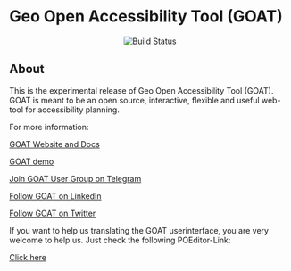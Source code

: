 # Geo Open Accessibility Tool (GOAT)

<div align="center">

[![Build Status](https://travis-ci.org/goat-community/goat.png?branch=master)](https://travis-ci.org/goat-community/goat)

</div>

## About

This is the experimental release of Geo Open Accessibility Tool (GOAT). GOAT is meant to be an open source, interactive,
flexible and useful web-tool for accessibility planning.

For more information:

[GOAT Website and Docs](https://open-accessibility.org)

[GOAT demo](https://goat.open-accessibility.org/)

[Join GOAT User Group on Telegram](https://t.me/joinchat/EpAk7BYbIF72q7D3OTUCZQ)

[Follow GOAT on LinkedIn](https://www.linkedin.com/company/goat-geo-open-accessibility-tool/)

[Follow GOAT on Twitter](https://twitter.com/GoatTool)

If you want to help us translating the GOAT userinterface, you are very welcome to help us. Just check the following POEditor-Link:

[Click here](https://poeditor.com/join/project/M2FCLLqSoe)
